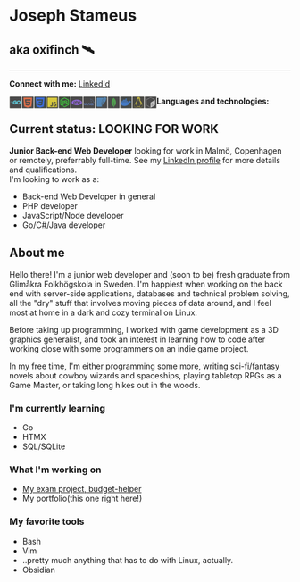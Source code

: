 # Joseph Stameus
## aka oxifinch 🛰️
---
**Connect with me:**
[LinkedId](https://www.linkedin.com/in/josephstameus/)

**Languages and technologies:**
<img align="left" alt="Go" width="22px" src="./icons/go.png" />
<img align="left" alt="HTML" width="22px" src="./icons/html.png" />
<img align="left" alt="CSS" width="22px" src="./icons/css.png" />
<img align="left" alt="JavaScript" width="22px" src="./icons/javascript.png" />
<img align="left" alt="Node.js" width="22px" src="./icons/node.png" />
<img align="left" alt="PHP" width="22px" src="./icons/php.png" />
<img align="left" alt="MySQL" width="22px" src="./icons/mysql.png" />
<img align="left" alt="SQLite" width="22px" src="./icons/sqlite.png" />
<img align="left" alt="MongoDB" width="22px" src="./icons/mongodb.png" />
<img align="left" alt="Docker" width="22px" src="./icons/docker.png" />
<img align="left" alt="Linux" width="22px" src="./icons/linux.png" />
<img align="left" alt="Bash" width="22px" src="./icons/bash.png" />


## Current status: LOOKING FOR WORK
**Junior Back-end Web Developer** looking for work in Malmö, Copenhagen or remotely, preferrably full-time. See my [LinkedIn profile](https://www.linkedin.com/in/josephstameus/) for more details and qualifications.  
I'm looking to work as a:
  - Back-end Web Developer in general
  - PHP developer
  - JavaScript/Node developer
  - Go/C#/Java developer

## About me
Hello there! I'm a junior web developer and (soon to be) fresh graduate from Glimåkra Folkhögskola in Sweden. I'm happiest when working on the back end with server-side applications, databases and technical problem solving, all the "dry" stuff that involves moving pieces of data around, and I feel most at home in a dark and cozy terminal on Linux. 

Before taking up programming, I worked with game development as a 3D graphics generalist, and took an interest in learning how to code after working close with some programmers on an indie game project.

In my free time, I'm either programming some more, writing sci-fi/fantasy novels about cowboy wizards and spaceships, playing tabletop RPGs as a Game Master, or taking long hikes out in the woods. 

### I'm currently learning
- Go
- HTMX
- SQL/SQLite

### What I'm working on
- [My exam project, budget-helper](https://github.com/oxifinch/budget-helper)
- My portfolio(this one right here!)

### My favorite tools
- Bash
- Vim
- ..pretty much anything that has to do with Linux, actually.
- Obsidian

[linkedin]: https://www.linkedin.com/in/josephstameus/

